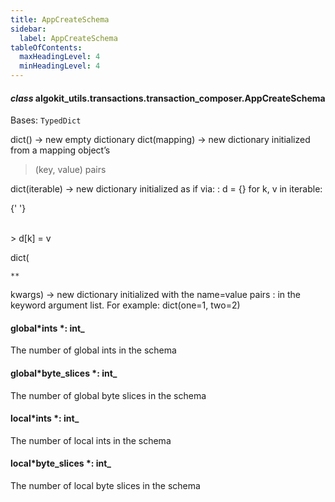 ```yaml
---
title: AppCreateSchema
sidebar:
  label: AppCreateSchema
tableOfContents:
  maxHeadingLevel: 4
  minHeadingLevel: 4
---
```


#### _class_ algokit_utils.transactions.transaction_composer.AppCreateSchema

Bases: `TypedDict`

dict() -> new empty dictionary
dict(mapping) -> new dictionary initialized from a mapping object’s

> (key, value) pairs

dict(iterable) -> new dictionary initialized as if via:
: d = {}
for k, v in iterable:

{' '}

<br />> d[k] = v

dict(

```
**
```

kwargs) -> new dictionary initialized with the name=value pairs
: in the keyword argument list. For example: dict(one=1, two=2)

#### global*ints *: int\_

The number of global ints in the schema

#### global*byte_slices *: int\_

The number of global byte slices in the schema

#### local*ints *: int\_

The number of local ints in the schema

#### local*byte_slices *: int\_

The number of local byte slices in the schema
